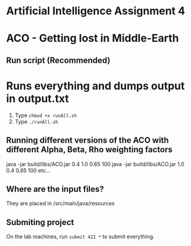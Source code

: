 # Artificial Intelligence Assignment 4
# ACO - Getting lost in Middle-Earth

## Run script (Recommended)
# Runs everything and dumps output in output.txt
1. Type `chmod +x runAll.sh`
2. Type `./runAll.sh`


## Running different versions of the ACO with different Alpha, Beta, Rho weighting factors
java -jar build/libs/ACO.jar 0.4 1.0 0.65 100
java -jar build/libs/ACO.jar 1.0 0.4 0.65 100
etc...


## Where are the input files?
They are placed in /src/main/java/resources

## Submiting project
On the lab machines, run `submit 421 *` to submit everything.

